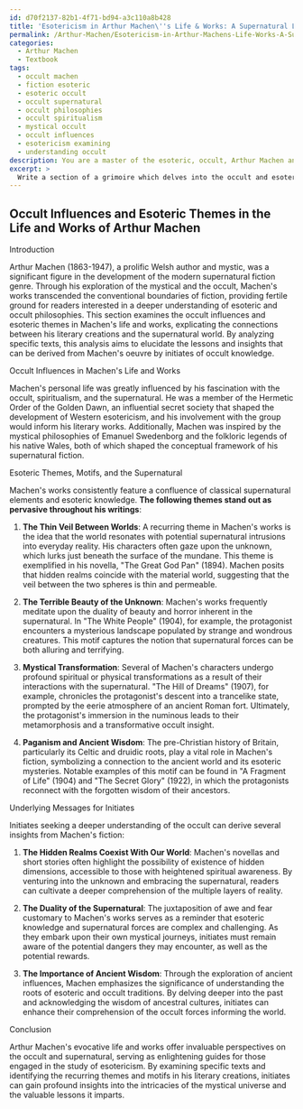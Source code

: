 ```yaml
---
id: d70f2137-82b1-4f71-bd94-a3c110a8b428
title: 'Esotericism in Arthur Machen\''s Life & Works: A Supernatural Lens'
permalink: /Arthur-Machen/Esotericism-in-Arthur-Machens-Life-Works-A-Supernatural-Lens/
categories:
  - Arthur Machen
  - Textbook
tags:
  - occult machen
  - fiction esoteric
  - esoteric occult
  - occult supernatural
  - occult philosophies
  - occult spiritualism
  - mystical occult
  - occult influences
  - esotericism examining
  - understanding occult
description: You are a master of the esoteric, occult, Arthur Machen and education, you have written many textbooks on the subject in ways that provide students with rich and deep understanding of the subject. You are being asked to write textbook-like sections on a topic and you do it with full context, explainability, and reliability in accuracy to the true facts of the topic at hand, in a textbook style that a student would easily be able to learn from, in a rich, engaging, and contextual way. Always include relevant context (such as formulas and history), related concepts, and in a way that someone can gain deep insights from.
excerpt: > 
  Write a section of a grimoire which delves into the occult and esoteric aspects of Arthur Machen's life, works, and influences. Provide insights on the themes and motifs in his literary creations, explain their connections to the supernatural, and describe the underlying messages that can be drawn from his works for initiates seeking a deeper understanding of the occult. Include examples from specific texts written by Machen to provide context and support for the points discussed.
---
```


## Occult Influences and Esoteric Themes in the Life and Works of Arthur Machen

Introduction

Arthur Machen (1863-1947), a prolific Welsh author and mystic, was a significant figure in the development of the modern supernatural fiction genre. Through his exploration of the mystical and the occult, Machen's works transcended the conventional boundaries of fiction, providing fertile ground for readers interested in a deeper understanding of esoteric and occult philosophies. This section examines the occult influences and esoteric themes in Machen's life and works, explicating the connections between his literary creations and the supernatural world. By analyzing specific texts, this analysis aims to elucidate the lessons and insights that can be derived from Machen's oeuvre by initiates of occult knowledge.

Occult Influences in Machen's Life and Works

Machen's personal life was greatly influenced by his fascination with the occult, spiritualism, and the supernatural. He was a member of the Hermetic Order of the Golden Dawn, an influential secret society that shaped the development of Western esotericism, and his involvement with the group would inform his literary works. Additionally, Machen was inspired by the mystical philosophies of Emanuel Swedenborg and the folkloric legends of his native Wales, both of which shaped the conceptual framework of his supernatural fiction.

Esoteric Themes, Motifs, and the Supernatural

Machen's works consistently feature a confluence of classical supernatural elements and esoteric knowledge. **The following themes stand out as pervasive throughout his writings**:

1. ****The Thin Veil Between Worlds****: A recurring theme in Machen's works is the idea that the world resonates with potential supernatural intrusions into everyday reality. His characters often gaze upon the unknown, which lurks just beneath the surface of the mundane. This theme is exemplified in his novella, "The Great God Pan" (1894). Machen posits that hidden realms coincide with the material world, suggesting that the veil between the two spheres is thin and permeable.

2. ****The Terrible Beauty of the Unknown****: Machen's works frequently meditate upon the duality of beauty and horror inherent in the supernatural. In "The White People" (1904), for example, the protagonist encounters a mysterious landscape populated by strange and wondrous creatures. This motif captures the notion that supernatural forces can be both alluring and terrifying.

3. ****Mystical Transformation****: Several of Machen's characters undergo profound spiritual or physical transformations as a result of their interactions with the supernatural. "The Hill of Dreams" (1907), for example, chronicles the protagonist's descent into a trancelike state, prompted by the eerie atmosphere of an ancient Roman fort. Ultimately, the protagonist's immersion in the numinous leads to their metamorphosis and a transformative occult insight.

4. ****Paganism and Ancient Wisdom****: The pre-Christian history of Britain, particularly its Celtic and druidic roots, play a vital role in Machen's fiction, symbolizing a connection to the ancient world and its esoteric mysteries. Notable examples of this motif can be found in "A Fragment of Life" (1904) and "The Secret Glory" (1922), in which the protagonists reconnect with the forgotten wisdom of their ancestors.

Underlying Messages for Initiates

Initiates seeking a deeper understanding of the occult can derive several insights from Machen's fiction:

1. ****The Hidden Realms Coexist With Our World****: Machen's novellas and short stories often highlight the possibility of existence of hidden dimensions, accessible to those with heightened spiritual awareness. By venturing into the unknown and embracing the supernatural, readers can cultivate a deeper comprehension of the multiple layers of reality.

2. ****The Duality of the Supernatural****: The juxtaposition of awe and fear customary to Machen's works serves as a reminder that esoteric knowledge and supernatural forces are complex and challenging. As they embark upon their own mystical journeys, initiates must remain aware of the potential dangers they may encounter, as well as the potential rewards.

3. ****The Importance of Ancient Wisdom****: Through the exploration of ancient influences, Machen emphasizes the significance of understanding the roots of esoteric and occult traditions. By delving deeper into the past and acknowledging the wisdom of ancestral cultures, initiates can enhance their comprehension of the occult forces informing the world.

Conclusion

Arthur Machen's evocative life and works offer invaluable perspectives on the occult and supernatural, serving as enlightening guides for those engaged in the study of esotericism. By examining specific texts and identifying the recurring themes and motifs in his literary creations, initiates can gain profound insights into the intricacies of the mystical universe and the valuable lessons it imparts.
